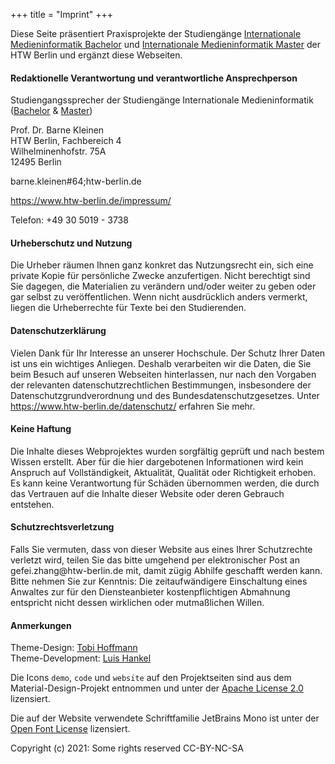 +++
title = "Imprint"
+++

Diese Seite präsentiert Praxisprojekte der Studiengänge [Internationale Medieninformatik Bachelor](https://imi-bachelor.htw-berlin.de) und [Internationale Medieninformatik Master](https://imi-master.htw-berlin.de) der HTW Berlin und ergänzt diese Webseiten.

#### Redaktionelle Verantwortung und verantwortliche Ansprechperson
Studiengangssprecher der Studiengänge Internationale Medieninformatik ([Bachelor](https://imi-bachelor.htw-berlin.de/) & [Master](https://imi-master.htw-berlin.de/))


Prof. Dr. Barne Kleinen\
HTW Berlin, Fachbereich 4\
Wilhelminenhofstr. 75A\
12495 Berlin

barne.kleinen#64;htw-berlin.de

https://www.htw-berlin.de/impressum/

Telefon: +49 30 5019 - 3738

#### Urheberschutz und Nutzung
Die Urheber räumen Ihnen ganz konkret das Nutzungsrecht ein, sich eine private Kopie für persönliche Zwecke anzufertigen. Nicht berechtigt sind Sie dagegen, die Materialien zu verändern und/oder weiter zu geben oder gar selbst zu veröffentlichen. Wenn nicht ausdrücklich anders vermerkt, liegen die Urheberrechte für Texte bei den Studierenden.

#### Datenschutzerklärung
Vielen Dank für Ihr Interesse an unserer Hochschule. Der Schutz Ihrer Daten ist uns ein wichtiges Anliegen. Deshalb verarbeiten wir die Daten, die Sie beim Besuch auf unseren Webseiten hinterlassen, nur nach den Vorgaben der relevanten datenschutzrechtlichen Bestimmungen, insbesondere der Datenschutzgrundverordnung und des Bundesdatenschutzgesetzes. Unter https://www.htw-berlin.de/datenschutz/ erfahren Sie mehr.

#### Keine Haftung 
Die Inhalte dieses Webprojektes wurden sorgfältig geprüft und nach bestem Wissen erstellt. Aber für die hier dargebotenen Informationen wird kein Anspruch auf Vollständigkeit, Aktualität, Qualität oder Richtigkeit erhoben. Es kann keine Verantwortung für Schäden übernommen werden, die durch das Vertrauen auf die Inhalte dieser Website oder deren Gebrauch entstehen.

#### Schutzrechtsverletzung
Falls Sie vermuten, dass von dieser Website aus eines Ihrer Schutzrechte verletzt wird, teilen Sie das bitte umgehend per elektronischer Post an gefei.zhang&#64;htw-berlin.de mit, damit zügig Abhilfe geschafft werden kann. Bitte nehmen Sie zur Kenntnis: Die zeitaufwändigere Einschaltung eines Anwaltes zur für den Diensteanbieter kostenpflichtigen Abmahnung entspricht nicht dessen wirklichen oder mutmaßlichen Willen. 

#### Anmerkungen
Theme-Design: [Tobi Hoffmann](http://tobihoffmann.com/) \
Theme-Development: [Luis Hankel](https://kaes3kuch3n.de/)

Die Icons `demo`, `code` und `website` auf den Projektseiten sind aus dem Material-Design-Projekt entnommen und unter der [Apache License 2.0](../licenses/material-icons.txt) lizensiert.

Die auf der Website verwendete Schriftfamilie JetBrains Mono ist unter der [Open Font License](../licenses/jetbrains-mono.txt) lizensiert. 

Copyright (c) 2021: Some rights reserved CC-BY-NC-SA
